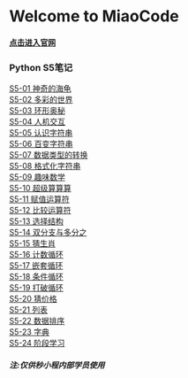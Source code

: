 # Welcome to MiaoCode 
#### [点击进入官网](https://www.miaocode.com/)

### Python S5笔记

[S5-01 神奇的海龟](https://github.com/einsay/MiaoCode/blob/master/S5/S5-01%E7%A5%9E%E5%A5%87%E7%9A%84%E6%B5%B7%E9%BE%9F.md)<br>
[S5-02 多彩的世界](https://github.com/einsay/MiaoCode/blob/master/S5/S5-02%E5%A4%9A%E5%BD%A9%E7%9A%84%E4%B8%96%E7%95%8C.md)<br>
[S5-03 环形奥秘](https://github.com/einsay/MiaoCode/blob/master/S5/S5-03%E7%8E%AF%E5%BD%A2%E4%B8%96%E7%95%8C.md)<br>
[S5-04 人机交互](https://github.com/einsay/MiaoCode/blob/master/S5/S5-04%E4%BA%BA%E6%9C%BA%E4%BA%A4%E4%BA%92.md)<br>
[S5-05 认识字符串](https://github.com/einsay/MiaoCode/blob/master/S5/S5-05%E8%AE%A4%E8%AF%86%E5%AD%97%E7%AC%A6%E4%B8%B2.md)<br>
[S5-06 百变字符串](https://github.com/einsay/MiaoCode/blob/master/S5/S5-06%E7%99%BE%E5%8F%98%E5%AD%97%E7%AC%A6%E4%B8%B2.md)<br>
[S5-07 数据类型的转换](https://github.com/einsay/MiaoCode/blob/master/S5/S5-07%E6%95%B0%E6%8D%AE%E7%B1%BB%E5%9E%8B%E7%9A%84%E8%BD%AC%E6%8D%A2.md)<br>
[S5-08 格式化字符串](https://github.com/einsay/MiaoCode/blob/master/S5/S5-08%E6%A0%BC%E5%BC%8F%E5%8C%96%E5%AD%97%E7%AC%A6%E4%B8%B2.md)<br>
[S5-09 趣味数学]()<br>
[S5-10 超级算算算]()<br>
[S5-11 赋值运算符]()<br>
[S5-12 比较运算符]()<br>
[S5-13 选择结构]()<br>
[S5-14 双分支与多分之]()<br>
[S5-15 猜生肖]()<br>
[S5-16 计数循环]()<br>
[S5-17 嵌套循环]()<br>
[S5-18 条件循环]()<br>
[S5-19 打破循环]()<br>
[S5-20 猜价格]()<br>
[S5-21 列表]()<br>
[S5-22 数据排序]()<br>
[S5-23 字典]()<br>
[S5-24 阶段学习]()<br>
##### 注:仅供秒小程内部学员使用
